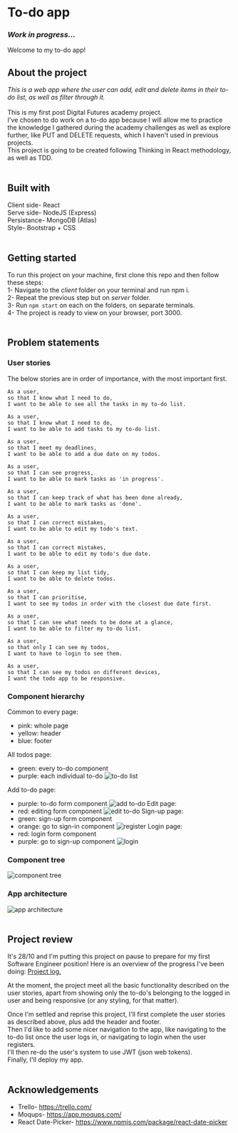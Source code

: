 # To-do app
### _*Work in progress...*_

Welcome to my to-do app!
## About the project

_This is a web app where the user can add, edit and delete items in their to-do list, as well as filter through it._\
\
This is my first post Digital Futures academy project.\
I've chosen to do work on a to-do app because I will allow me to practice the knowledge I gathered during the academy challenges as well as explore further, like PUT and DELETE requests, which I haven't used in previous projects.\
This project is going to be created following Thinking in React methodology, as well as TDD.
</br></br>

## Built with
Client side- React\
Serve side- NodeJS (Express)\
Persistance- MongoDB (Atlas)\
Style- Bootstrap + CSS
</br></br>

## Getting started
To run this project on your machine, first clone this repo and then follow these steps:\
1- Navigate to the _client_ folder on your terminal and run npm i.\
2- Repeat the previous step but on _server_ folder.\
3- Run `npm start` on each on the folders, on separate terminals.\
4- The project is ready to view on your browser, port 3000.
</br></br>

## Problem statements
### User stories
The below stories are in order of importance, with the most important first.
```
As a user,
so that I know what I need to do,
I want to be able to see all the tasks in my to-do list.
```
```
As a user,
so that I know what I need to do, 
I want to be able to add tasks to my to-do list.
```
```
As a user,
so that I meet my deadlines,
I want to be able to add a due date on my todos.
```
```
As a user,
so that I can see progress,
I want to be able to mark tasks as 'in progress'.
```
```
As a user,
so that I can keep track of what has been done already,
I want to be able to mark tasks as 'done'.
```
```
As a user,
so that I can correct mistakes,
I want to be able to edit my todo's text.
```
```
As a user,
so that I can correct mistakes,
I want to be able to edit my todo's due date.
```
```
As a user, 
so that I can keep my list tidy,
I want to be able to delete todos.
```
```
As a user,
so that I can prioritise,
I want to see my todos in order with the closest due date first.
```
```
As a user,
so that I can see what needs to be done at a glance,
I want to be able to filter my to-do list.
```
```
As a user, 
so that only I can see my todos,
I want to have to login to see them.
```
```
As a user, 
so that I can see my todos on different devices,
I want the todo app to be responsive.
```
### Component hierarchy 
Common to every page:
- pink: whole page
- yellow: header
- blue: footer

All todos page:
- green: every to-do component
- purple: each individual to-do
![to-do list](/images/todoList.PNG)

Add to-do page:
- purple: to-do form component
![add to-do](/images/addTodo.PNG)
Edit page:
- red: editing form component
![edit to-do](/images/edit.PNG)
Sign-up page:
- green: sign-up form component
- orange: go to sign-in component
![register](/images/signUp.PNG)
Login page:
- red: login form component
- purple: go to sign-up component
![login](/images/login.PNG)

### Component tree
![component tree](/images/componentTree.png)

### App architecture
![app architecture](/images/appArchitecture.PNG)
</br></br>

## Project review
It's 28/10 and I'm putting this project on pause to prepare for my first Software Engineer position! 
Here is an overview of the progress I've been doing: [Project log.](log.md)

At the moment, the project meet all the basic functionality described on the user stories, apart from showing only the to-do's belonging to the logged in user and being responsive (or any styling, for that matter). 

Once I'm settled and reprise this project, I'll first complete the user stories as described above, plus add the header and footer.\
Then I'd like to add some nicer navigation to the app, like navigating to the to-do list once the user logs in, or navigating to login when the user registers.\
I'll then re-do the user's system to use JWT (json web tokens).\
Finally, I'll deploy my app.
</br></br>

## Acknowledgements 
- Trello- https://trello.com/
- Moqups- https://app.moqups.com/
- React Date-Picker- https://www.npmjs.com/package/react-date-picker